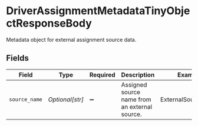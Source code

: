# DriverAssignmentMetadataTinyObjectResponseBody

Metadata object for external assignment source data.


## Fields

| Field                                         | Type                                          | Required                                      | Description                                   | Example                                       |
| --------------------------------------------- | --------------------------------------------- | --------------------------------------------- | --------------------------------------------- | --------------------------------------------- |
| `source_name`                                 | *Optional[str]*                               | :heavy_minus_sign:                            | Assigned source name from an external source. | ExternalSourceName                            |
